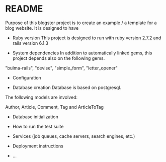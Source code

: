 # README

Purpose of this blogster project is to create an example / a template for a blog website.
It is designed to have 

* Ruby version
This project is designed to run with ruby version 2.7.2 and rails version 6.1.3

* System dependencies
In addition to automatically linked gems, this project depends also on the following gems.

"bulma-rails", "devise", "simple_form", "letter_opener"

* Configuration

* Database creation
Database is based on postgresql.

The following models are involved:

Author, Article, Comment, Tag and ArticleToTag

* Database initialization

* How to run the test suite

* Services (job queues, cache servers, search engines, etc.)

* Deployment instructions

* ...
